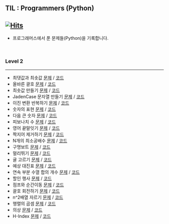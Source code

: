 ## TIL : Programmers (Python)
[![Hits](https://hits.seeyoufarm.com/api/count/incr/badge.svg?url=https%3A%2F%2Fgithub.com%2Fddururiiiiiii%2Fprogrammers-python&count_bg=%233D7CC8&title_bg=%23555555&icon=&icon_color=%23E7E7E7&title=hits&edge_flat=false)](https://hits.seeyoufarm.com)
-----
- 프로그래머스에서 푼 문제들(Python)을 기록합니다.

<br>

### Level 2

----
- 최댓값과 최솟값 [문제](https://school.programmers.co.kr/learn/courses/30/lessons/12939) / [코드](https://github.com/ddururiiiiiii/programmers-python/blob/main/programmers/level2/241117%20%EC%B5%9C%EB%8C%80%EA%B0%92%EA%B3%BC%20%EC%B5%9C%EC%86%9F%EA%B0%92.py)
- 올바른 괄호 [문제](https://school.programmers.co.kr/learn/courses/3/lessons/1290드) / [코드](https://github.com/ddururiiiiiii/programmers-python/blob/main/programmers/level2/241117%20%EC%98%AC%EB%B0%94%EB%A5%B8%20%EA%B4%84%ED%98%B8.py)
- 최솟값 만들기 [문제](https://school.programmers.co.kr/learn/courses/30/lessons/12941) / [코드](https://github.com/ddururiiiiiii/programmers-python/blob/main/programmers/level2/241118%20%EC%B5%9C%EC%86%9F%EA%B0%92%20%EB%A7%8C%EB%93%A4%EA%B8%B0.py)
- JadenCase 문자열 만들기 [문제](https://school.programmers.co.kr/learn/courses/30/lessons/12951) / [코드](https://github.com/ddururiiiiiii/programmers-python/blob/main/programmers/level2/241118%20JadenCase%20%EB%AC%B8%EC%9E%90%EC%97%B4%20%EB%A7%8C%EB%93%A4%EA%B8%B0.py)
- 이진 변환 반복하기 [문제](https://school.programmers.co.kr/learn/courses/30/lessons/70129) / [코드](https://github.com/ddururiiiiiii/programmers-python/blob/main/programmers/level2/241119%20%EC%88%AB%EC%9E%90%EC%9D%98%20%ED%91%9C%ED%98%84.py)
- 숫자의 표현 [문제](https://school.programmers.co.kr/learn/courses/30/lessons/12924) / [코드](https://github.com/ddururiiiiiii/programmers-python/blob/main/programmers/level2/241119%20%EC%9D%B4%EC%A7%84%20%EB%B3%80%ED%99%98%20%EB%B0%98%EB%B3%B5%ED%95%98%EA%B8%B0.py)
- 다음 큰 숫자 [문제](https://school.programmers.co.kr/learn/courses/30/lessons/12911) / [코드](https://github.com/ddururiiiiiii/programmers-python/blob/main/programmers/level2/241120%20%EB%8B%A4%EC%9D%8C%20%ED%81%B0%20%EC%88%AB%EC%9E%90.py)
- 피보나치 수 [문제](https://school.programmers.co.kr/learn/courses/30/lessons/12945) / [코드](https://github.com/ddururiiiiiii/programmers-python/blob/main/programmers/level2/241120%20%ED%94%BC%EB%B3%B4%EB%82%98%EC%B9%98%20%EC%88%98.py)
- 영어 끝말잇기 [문제](https://school.programmers.co.kr/learn/courses/30/lessons/12981) / [코드](https://github.com/ddururiiiiiii/programmers-python/blob/main/programmers/level2/241121%20%EC%98%81%EC%96%B4%20%EB%81%9D%EB%A7%90%EC%9E%87%EA%B8%B0.py)
- 짝지어 제거하기 [문제](https://school.programmers.co.kr/learn/courses/30/lessons/12973) / [코드](https://github.com/ddururiiiiiii/programmers-python/blob/main/programmers/level2/241121%20%EC%A7%9D%EC%A7%80%EC%96%B4%20%EC%A0%9C%EA%B1%B0%ED%95%98%EA%B8%B0.py)
- N개의 최소공배수 [문제](https://school.programmers.co.kr/learn/courses/30/lessons/12953) / [코드](https://github.com/ddururiiiiiii/programmers-python/blob/main/programmers/level2/241122%20N%EA%B0%9C%EC%9D%98%20%EC%B5%9C%EC%86%8C%EA%B3%B5%EB%B0%B0%EC%88%98.py)
- 구명보트 [문제](https://school.programmers.co.kr/learn/courses/30/lessons/42885) / [코드](https://github.com/ddururiiiiiii/programmers-python/blob/main/programmers/level2/241122%20%EA%B5%AC%EB%A9%8D%EB%B3%B4%ED%8A%B8.py)
- 멀리뛰기 [문제](https://school.programmers.co.kr/learn/courses/30/lessons/12914) / [코드](https://github.com/ddururiiiiiii/programmers-python/blob/main/programmers/level2/241123%20%EB%A9%80%EB%A6%AC%EB%9B%B0%EA%B8%B0.py)
- 귤 고르기 [문제](https://school.programmers.co.kr/learn/courses/30/lessons/138476) / [코드](https://github.com/ddururiiiiiii/programmers-python/blob/main/programmers/level2/241124%20%EA%B7%A4%20%EA%B3%A0%EB%A5%B4%EA%B8%B0.py)
- 예상 대진표 [문제](https://school.programmers.co.kr/learn/courses/30/lessons/12985) / [코드](https://github.com/ddururiiiiiii/programmers-python/blob/main/programmers/level2/241127%20%EC%98%88%EC%83%81%20%EB%8C%80%EC%A7%84%ED%91%9C.py)
- 연속 부분 수열 합의 개수 [문제](https://school.programmers.co.kr/learn/courses/30/lessons/131701) / [코드](https://github.com/ddururiiiiiii/programmers-python/blob/main/programmers/level2/241128%20%EC%97%B0%EC%86%8D%20%EB%B6%80%EB%B6%84%20%EC%88%98%EC%97%B4%20%ED%95%A9%EC%9D%98%20%EA%B0%9C%EC%88%98.py)
- 할인 행사 [문제](https://school.programmers.co.kr/learn/courses/30/lessons/131127) / [코드](https://github.com/ddururiiiiiii/programmers-python/blob/main/programmers/level2/241129%20%ED%95%A0%EC%9D%B8%ED%96%89%EC%82%AC.py)
- 점프와 순간이동 [문제](https://school.programmers.co.kr/learn/courses/30/lessons/12980) / [코드](https://github.com/ddururiiiiiii/programmers-python/blob/main/programmers/level2/241202%20%EC%A0%90%ED%94%84%EC%99%80%20%EC%88%9C%EA%B0%84%20%EC%9D%B4%EB%8F%99.py)
- 괄호 회전하기 [문제](https://school.programmers.co.kr/learn/courses/30/lessons/76502) / [코드](https://github.com/ddururiiiiiii/programmers-python/blob/main/programmers/level2/241202%20%EA%B4%84%ED%98%B8%20%ED%9A%8C%EC%A0%84%ED%95%98%EA%B8%B0.py)
- n^2배열 자르기 [문제](https://school.programmers.co.kr/learn/courses/30/lessons/87390) / [코드](https://github.com/ddururiiiiiii/programmers-python/blob/main/programmers/level2/241203%20n%5E2%EB%B0%B0%EC%97%B4%20%EC%9E%90%EB%A5%B4%EA%B8%B0.py)
- 행렬의 곱셈 [문제](https://school.programmers.co.kr/learn/courses/30/lessons/12949) / [코드](https://github.com/ddururiiiiiii/programmers-python/blob/main/programmers/level2/241203%20%ED%96%89%EB%A0%AC%EC%9D%98%20%EA%B3%B1%EC%85%88.py)
- 의상 [문제](https://school.programmers.co.kr/learn/courses/30/lessons/42578) / [코드](https://github.com/ddururiiiiiii/programmers-python/blob/main/programmers/level2/241204%20%EC%9D%98%EC%83%81.py)
- H-Index [문제](https://school.programmers.co.kr/learn/courses/30/lessons/42747) / [코드](https://github.com/ddururiiiiiii/programmers-python/blob/main/programmers/level2/241204%20H-Index.py)